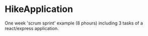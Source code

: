 # HikeApplication 

One week 'scrum sprint' example (8 phours) including 3 tasks of a react/express application.
